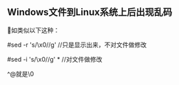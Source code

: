 
## Windows文件到Linux系统上后出现乱码

如类似以下这种：



#sed -r 's/\x0//g'	//只是显示出来，不对文件做修改

#sed -i 's/\x0//g' *	//对文件做修改

^@就是\0



